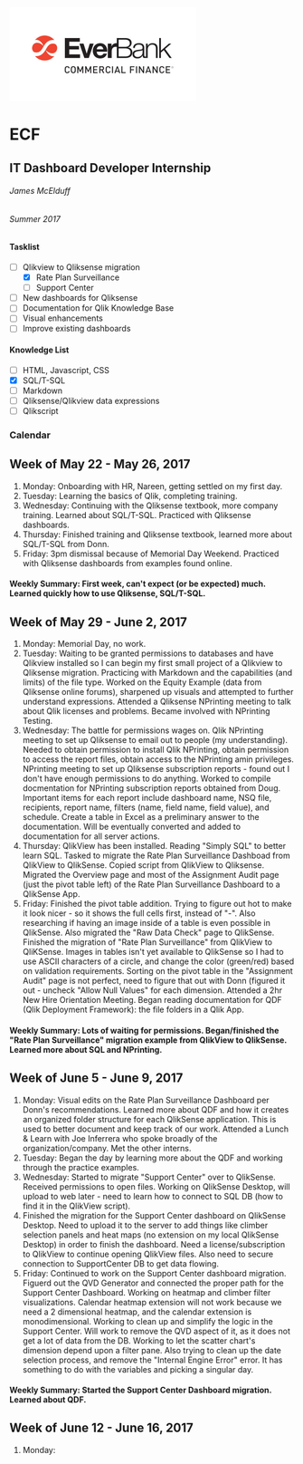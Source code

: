 <img src = "ecf.jpg" height = "165" width = "330"/>

# ECF
## IT Dashboard Developer Internship
###### James McElduff
###### Summer 2017

#### Tasklist
- [ ] Qlikview to Qliksense migration
  - [x] Rate Plan Surveillance
  - [ ] Support Center
- [ ] New dashboards for Qliksense
- [ ] Documentation for Qlik Knowledge Base
- [ ] Visual enhancements
- [ ] Improve existing dashboards

#### Knowledge List
- [ ] HTML, Javascript, CSS
- [x] SQL/T-SQL
- [ ] Markdown
- [ ] Qliksense/Qlikview data expressions
- [ ] Qlikscript

### Calendar
## Week of May 22 - May 26, 2017
1. Monday: Onboarding with HR, Nareen, getting settled on my first day.
2. Tuesday: Learning the basics of Qlik, completing training.
3. Wednesday: Continuing with the Qliksense textbook, more company training. Learned about SQL/T-SQL. Practiced with Qliksense dashboards.
4. Thursday: Finished training and Qliksense textbook, learned more about SQL/T-SQL from Donn.
5. Friday: 3pm dismissal because of Memorial Day Weekend. Practiced with Qliksense dashboards from examples found online.
#### Weekly Summary: First week, can't expect (or be expected) much. Learned quickly how to use Qliksense, SQL/T-SQL.

## Week of May 29 - June 2, 2017
1. Monday: Memorial Day, no work.
2. Tuesday: Waiting to be granted permissions to databases and have Qlikview installed so I can begin my first small project of a Qlikview to Qliksense migration. Practicing with Markdown and the capabilities (and limits) of the file type. Worked on the Equity Example (data from Qliksense online forums), sharpened up visuals and attempted to further understand expressions. Attended a Qliksense NPrinting meeting to talk about Qlik licenses and problems. Became involved with NPrinting Testing.
3. Wednesday: The battle for permissions wages on. Qlik NPrinting meeting to set up Qliksense to email out to people (my understanding). Needed to obtain permission to install Qlik NPrinting, obtain permission to access the report files, obtain access to the NPrinting amin privileges. NPrinting meeting to set up Qliksense subscription reports - found out I don't have enough permissions to do anything. Worked to compile docmentation for NPrinting subscription reports obtained from Doug. Important items for each report include dashboard name, NSQ file, recipients, report name, filters (name, field name, field value), and schedule. Create a table in Excel as a preliminary answer to the documentation. Will be eventually converted and added to documentation for all server actions.
4. Thursday: QlikView has been installed. Reading "Simply SQL" to better learn SQL. Tasked to migrate the Rate Plan Surveillance Dashboad from QlikView to QlikSense. Copied script from QlikView to Qliksense. Migrated the Overview page and most of the Assignment Audit page (just the pivot table left) of the Rate Plan Surveillance Dashboard to a QlikSense App.
5. Friday: Finished the pivot table addition. Trying to figure out hot to make it look nicer - so it shows the full cells first, instead of "-". Also researching if having an image inside of a table is even possible in QlikSense. Also migrated the "Raw Data Check" page to QlikSense. Finished the migration of "Rate Plan Surveillance" from QlikView to QliKSense. Images in tables isn't yet available to QlikSense so I had to use ASCII characters of a circle, and change the color (green/red) based on validation requirements. Sorting on the pivot table in the "Assignment Audit" page is not perfect, need to figure that out with Donn (figured it out - uncheck "Allow Null Values" for each dimension. Attended a 2hr New Hire Orientation Meeting. Began reading documentation for QDF (Qlik Deployment Framework): the file folders in a Qlik App.
#### Weekly Summary: Lots of waiting for permissions. Began/finished the "Rate Plan Surveillance" migration example from QlikView to QlikSense. Learned more about SQL and NPrinting.

## Week of June 5 - June 9, 2017
1. Monday: Visual edits on the Rate Plan Surveillance Dashboard per Donn's recommendations. Learned more about QDF and how it creates an organized folder structure for each QlikSense application. This is used to better document and keep track of our work. Attended a Lunch & Learn with Joe Inferrera who spoke broadly of the organization/company. Met the other interns.
2. Tuesday: Began the day by learning more about the QDF and working through the practice examples.
3. Wednesday: Started to migrate "Support Center" over to QlikSense. Received permissions to open files. Working on QlikSense Desktop, will upload to web later - need to learn how to connect to SQL DB (how to find it in the QlikView script).
4. Finished the migration for the Support Center dashboard on QlikSense Desktop. Need to upload it to the server to add things like climber selection panels and heat maps (no extension on my local QlikSense Desktop) in order to finish the dashboard. Need a license/subscription to QlikView to continue opening QlikView files. Also need to secure connection to SupportCenter DB to get data flowing.
5. Friday: Continued to work on the Support Center dashboard migration. Figuerd out the QVD Generator and connected the proper path for the Support Center Dashboard. Working on heatmap and climber filter visualizations. Calendar heatmap extension will not work because we need a 2 dimensional heatmap, and the calendar extension is monodimensional. Working to clean up and simplify the logic in the Support Center. Will work to remove the QVD aspect of it, as it does not get a lot of data from the DB. Working to let the scatter chart's dimension depend upon a filter pane. Also trying to clean up the date selection process, and remove the "Internal Engine Error" error. It has something to do with the variables and picking a singular day.
#### Weekly Summary: Started the Support Center Dashboard migration. Learned about QDF.

## Week of June 12 - June 16, 2017
1. Monday:

